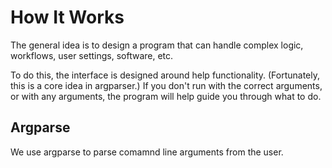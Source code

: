 # How It Works

The general idea is to design a program that can handle
complex logic, workflows, user settings, software, etc.

To do this, the interface is designed around help functionality.
(Fortunately, this is a core idea in argparser.)
If you don't run with the correct arguments, or with
any arguments, the program will help guide you through
what to do.

## Argparse

We use argparse to parse comamnd line arguments from the user.


